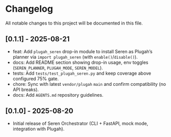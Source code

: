 # Changelog

All notable changes to this project will be documented in this file.

## [0.1.1] - 2025-08-21
- feat: Add `plugah_seren` drop-in module to install Seren as Plugah’s planner via `import plugah_seren` (with `enable()`/`disable()`).
- docs: Add README section showing drop-in usage, env toggles (`SEREN_PLANNER`, `PLUGAH_MODE`, `SEREN_MODEL`).
- tests: Add `tests/test_plugah_seren.py` and keep coverage above configured 75% gate.
- chore: Sync with latest `vendor/plugah` `main` and confirm compatibility (no API breaks).
- docs: Add `AGENTS.md` repository guidelines.

## [0.1.0] - 2025-08-20
- Initial release of Seren Orchestrator (CLI + FastAPI, mock mode, integration with Plugah).

